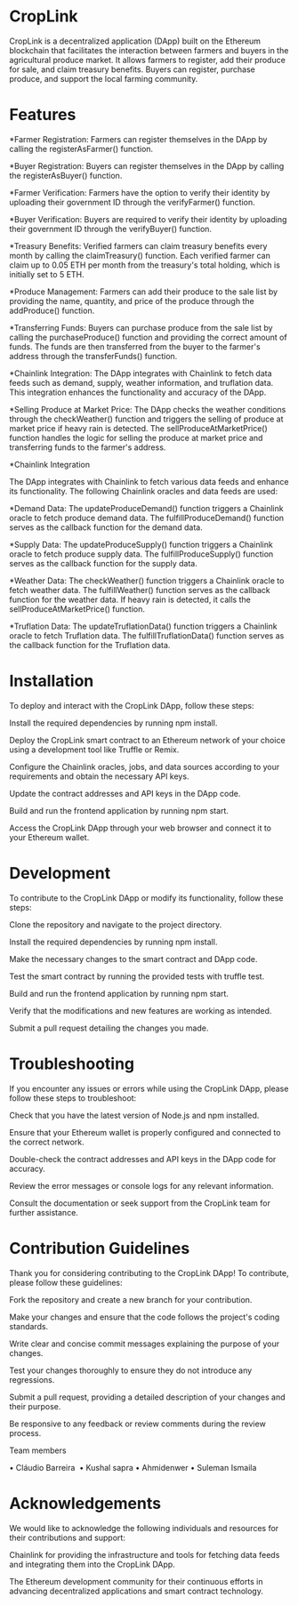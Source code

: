 # CropLink

CropLink is a decentralized application (DApp) built on the Ethereum blockchain that facilitates the interaction between farmers and buyers in the agricultural produce market. It allows farmers to register, add their produce for sale, and claim treasury benefits. Buyers can register, purchase produce, and support the local farming community.

# Features

*Farmer Registration: Farmers can register themselves in the DApp by calling the registerAsFarmer() function.

*Buyer Registration: Buyers can register themselves in the DApp by calling the registerAsBuyer() function.

*Farmer Verification: Farmers have the option to verify their identity by uploading their government ID through the verifyFarmer() function.

*Buyer Verification: Buyers are required to verify their identity by uploading their government ID through the verifyBuyer() function.

*Treasury Benefits: Verified farmers can claim treasury benefits every month by calling the claimTreasury() function. Each verified farmer can claim up to 0.05 ETH per month from the treasury's total holding, which is initially set to 5 ETH.

*Produce Management: Farmers can add their produce to the sale list by providing the name, quantity, and price of the produce through the addProduce() function.

*Transferring Funds: Buyers can purchase produce from the sale list by calling the purchaseProduce() function and providing the correct amount of funds. The funds are then transferred from the buyer to the farmer's address through the transferFunds() function.

*Chainlink Integration: The DApp integrates with Chainlink to fetch data feeds such as demand, supply, weather information, and truflation data. This integration enhances the functionality and accuracy of the DApp.

*Selling Produce at Market Price: The DApp checks the weather conditions through the checkWeather() function and triggers the selling of produce at market price if heavy rain is detected. The sellProduceAtMarketPrice() function handles the logic for selling the produce at market price and transferring funds to the farmer's address.

*Chainlink Integration

The DApp integrates with Chainlink to fetch various data feeds and enhance its functionality. The following Chainlink oracles and data feeds are used:

*Demand Data: The updateProduceDemand() function triggers a Chainlink oracle to fetch produce demand data. The fulfillProduceDemand() function serves as the callback function for the demand data.

*Supply Data: The updateProduceSupply() function triggers a Chainlink oracle to fetch produce supply data. The fulfillProduceSupply() function serves as the callback function for the supply data.

*Weather Data: The checkWeather() function triggers a Chainlink oracle to fetch weather data. The fulfillWeather() function serves as the callback function for the weather data. If heavy rain is detected, it calls the sellProduceAtMarketPrice() function.

*Truflation Data: The updateTruflationData() function triggers a Chainlink oracle to fetch Truflation data. The fulfillTruflationData() function serves as the callback function for the Truflation data.


# Installation

To deploy and interact with the CropLink DApp, follow these steps:

Install the required dependencies by running npm install.

Deploy the CropLink smart contract to an Ethereum network of your choice using a development tool like Truffle or Remix.

Configure the Chainlink oracles, jobs, and data sources according to your requirements and obtain the necessary API keys.

Update the contract addresses and API keys in the DApp code.

Build and run the frontend application by running npm start.

Access the CropLink DApp through your web browser and connect it to your Ethereum wallet.

# Development

To contribute to the CropLink DApp or modify its functionality, follow these steps:

Clone the repository and navigate to the project directory.

Install the required dependencies by running npm install.

Make the necessary changes to the smart contract and DApp code.

Test the smart contract by running the provided tests with truffle test.

Build and run the frontend application by running npm start.

Verify that the modifications and new features are working as intended.

Submit a pull request detailing the changes you made.

# Troubleshooting

If you encounter any issues or errors while using the CropLink DApp, please follow these steps to troubleshoot:

Check that you have the latest version of Node.js and npm installed.

Ensure that your Ethereum wallet is properly configured and connected to the correct network.

Double-check the contract addresses and API keys in the DApp code for accuracy.

Review the error messages or console logs for any relevant information.

Consult the documentation or seek support from the CropLink team for further assistance.

# Contribution Guidelines

Thank you for considering contributing to the CropLink DApp! To contribute, please follow these guidelines:

Fork the repository and create a new branch for your contribution.

Make your changes and ensure that the code follows the project's coding standards.

Write clear and concise commit messages explaining the purpose of your changes.

Test your changes thoroughly to ensure they do not introduce any regressions.

Submit a pull request, providing a detailed description of your changes and their purpose.

Be responsive to any feedback or review comments during the review process.

Team members 

• Cláudio Barreira 
• Kushal sapra
• Ahmidenwer
• Suleman Ismaila

# Acknowledgements

We would like to acknowledge the following individuals and resources for their contributions and support:

Chainlink for providing the infrastructure and tools for fetching data feeds and integrating them into the CropLink DApp.

The Ethereum development community for their continuous efforts in advancing decentralized applications and smart contract technology.
